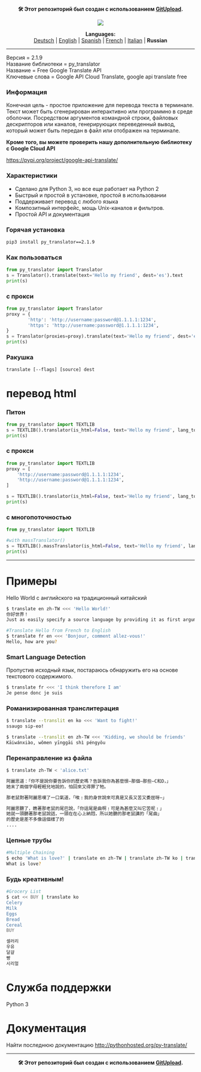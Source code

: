 <p align="center"><b>🛠️ Этот репозиторий был создан с использованием <a href="https://gitupload.com">GitUpload</a>.</b></p>
<p align="center"><a href="https://gitupload.com"><img src="https://github.com/markolofsen/py_translator//blob/master/.banners/banner_ru.png?raw=1" /></a></p>
<p align="center"><b>Languages:</b><br /><a href="https://github.com/markolofsen/py_translator/blob/master/README_de.md">Deutsch</a> | <a href="https://github.com/markolofsen/py_translator/blob/master/README.md">English</a> | <a href="https://github.com/markolofsen/py_translator/blob/master/README_es.md">Spanish</a> | <a href="https://github.com/markolofsen/py_translator/blob/master/README_fr.md">French</a> | <a href="https://github.com/markolofsen/py_translator/blob/master/README_it.md">Italian</a> | <b>Russian</b></p>

---

Версия = 2.1.9 <br />
Название библиотеки = py_translator <br />
Название = Free Google Translate API <br />
Ключевые слова = Google API Cloud Translate, google api translate free <br />

### Информация
Конечная цель - простое приложение для перевода текста в терминале. Текст может быть сгенерирован интерактивно или программно в среде оболочки. Посредством аргументов командной строки, файловых дескрипторов или каналов, генерирующих переведенный вывод, который может быть передан в файл или отображен на терминале.

<b>Кроме того, вы можете проверить нашу дополнительную библиотеку с Google Cloud API</b>

https://pypi.org/project/google-api-translate/


### Характеристики
* Сделано для Python 3, но все еще работает на Python 2
* Быстрый и простой в установке, простой в использовании
* Поддерживает перевод с любого языка
* Композитный интерфейс, мощь Unix-каналов и фильтров.
* Простой API и документация

### Горячая установка

```sh
pip3 install py_translator==2.1.9
```


### Как пользоваться
```python
from py_translator import Translator
s = Translator().translate(text='Hello my friend', dest='es').text
print(s)
```

### с прокси
```python
from py_translator import Translator
proxy = {
        'http': 'http://username:password@1.1.1.1:1234',
        'https': 'http://username:password@1.1.1.1:1234',
}
s = Translator(proxies=proxy).translate(text='Hello my friend', dest='es').text
print(s)
```

### Ракушка
```shell
translate [--flags] [source] dest
```


# перевод html

### Питон
```python
from py_translator import TEXTLIB
s = TEXTLIB().translator(is_html=False, text='Hello my friend', lang_to='cn', proxy=False)
print(s)
```

### с прокси
```python
from py_translator import TEXTLIB
proxy = [
    'http://username:password@1.1.1.1:1234',
    'http://username:password@1.1.1.1:1234',
]

s = TEXTLIB().translator(is_html=False, text='Hello my friend', lang_to='cn', proxy=proxy)
print(s)
```

### с многопоточностью
```python
from py_translator import TEXTLIB

#with massTranslator()
s = TEXTLIB().massTranslator(is_html=False, text='Hello my friend', lang_to='cn', proxy=False)
print(s)
```

--------
# Примеры
Hello World с английского на традиционный китайский
```sh
$ translate en zh-TW <<< 'Hello World!'
你好世界！
Just as easily specify a source language by providing it as first argument
```

```sh
#Translate Hello from French to English
$ translate fr en <<< 'Bonjour, comment allez-vous!'
Hello, how are you?
```

### Smart Language Detection
Пропустив исходный язык, постараюсь обнаружить его на основе текстового содержимого.
```sh
$ translate fr <<< 'I think therefore I am'
Je pense donc je suis
```


### Романизированная транслитерация
```sh
$ translate --translit en ko <<< 'Want to fight!'
ssaugo sip-eo!

$ translate --translit en zh-TW <<< 'Kidding, we should be friends'
Kāiwánxiào, wǒmen yīnggāi shì péngyǒu
```


### Перенаправление из файла
```sh
$ translate zh-TW < 'alice.txt'

阿麗思道：「你不是說你要告訴你的歷史嗎？告訴我你為甚麼恨—那個—那些—C和D，」
她末了兩個字母輕輕兒地說的，怕回來又得罪了牠。

那老鼠對著阿麗思嘆了一口氣道，「唉﹗我的身世說來可真是又長又苦又委屈呀—」

阿麗思聽了，瞧著那老鼠的尾巴說，「你這尾是曲啊﹗可是為甚麼又叫它苦呢﹗」
她就一頭聽著那老鼠說話，一頭在在心上納悶，所以她聽的那老鼠講的「尾曲」
的歷史是差不多像這個樣了的
....
```

### Цепные трубы
```sh
#Multiple Chaining
$ echo 'What is love?' | translate en zh-TW | translate zh-TW ko | translate ko fr | translate fr en
What is love?
```

### Будь креативным!
```sh
#Grocery List
$ cat << BUY | translate ko
Celery
Milk
Eggs
Bread
Cereal
BUY

셀러리
우유
달걀
빵
시리얼
```

# Служба поддержки
Python 3

# Документация
Найти последнюю документацию http://pythonhosted.org/py-translate/


---

<p align="center"><b>🛠️ Этот репозиторий был создан с использованием <a href="https://gitupload.com">GitUpload</a>.</b></p>